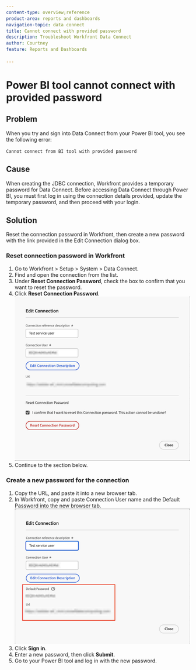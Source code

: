 ```yaml
---
content-type: overview;reference
product-area: reports and dashboards
navigation-topic: data connect
title: Cannot connect with provided password
description: Troubleshoot Workfront Data Connect
author: Courtney
feature: Reports and Dashboards

---
```


# Power BI tool cannot connect with provided password 

## Problem

When you try and sign into Data Connect from your Power BI tool, you see the following error:

`Cannot connect from BI tool with provided password`

## Cause

When creating the JDBC connection, Workfront provides a temporary password for Data Connect. Before accessing Data Connect through Power BI, you must first log in using the connection details provided, update the temporary password, and then proceed with your login.


## Solution

Reset the connection password in Workfront, then create a new password with the link provided in the Edit Connection dialog box.

### Reset connection password in Workfront

1. Go to Workfront > Setup > System > Data Connect.
1. Find and open the connection from the list.
1. Under **Reset Connection Password**, check the box to confirm that you want to reset the password.
1. Click **Reset Connection Password**. 
    ![reset connection password](assets/reset-password.png)
1. Continue to the section below. 

### Create a new password for the connection

1. Copy the URL, and paste it into a new browser tab.
1. In Workfront, copy and paste Connection User name and the Default Password into the new browser tab.
    ![copy url and default password](assets/link-password.png)
1. Click **Sign in**.
1. Enter a new password, then click **Submit**.
1. Go to your Power BI tool and log in with the new password.


